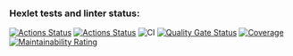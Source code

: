 ### Hexlet tests and linter status:
[![Actions Status](https://github.com/shmlvdr/qa-auto-engineer-javascript-project-87/actions/workflows/hexlet-check.yml/badge.svg)](https://github.com/shmlvdr/qa-auto-engineer-javascript-project-87/actions)
[![Actions Status](https://github.com/shmlvdr/qa-auto-engineer-javascript-project-87/actions/workflows/hexlet-check.yml/badge.svg)](https://github.com/shmlvdr/qa-auto-engineer-javascript-project-87/actions)
![CI](https://github.com/shmlvdr/qa-auto-engineer-javascript-project-87/actions/workflows/ci.yml/badge.svg)
[![Quality Gate Status](https://sonarcloud.io/api/project_badges/measure?project=shmlvdr_qa-auto-engineer-javascript-project-87&metric=alert_status)](https://sonarcloud.io/summary/new_code?id=shmlvdr_qa-auto-engineer-javascript-project-87)
[![Coverage](https://sonarcloud.io/api/project_badges/measure?project=shmlvdr_qa-auto-engineer-javascript-project-87&metric=coverage)](https://sonarcloud.io/summary/new_code?id=shmlvdr_qa-auto-engineer-javascript-project-87)
[![Maintainability Rating](https://sonarcloud.io/api/project_badges/measure?project=shmlvdr_qa-auto-engineer-javascript-project-87&metric=sqale_rating)](https://sonarcloud.io/summary/new_code?id=shmlvdr_qa-auto-engineer-javascript-project-87)
